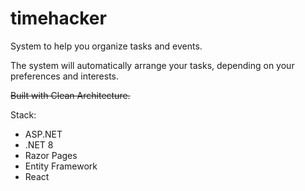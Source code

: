 # timehacker
System to help you organize tasks and events.

The system will automatically arrange your tasks, depending on your preferences and interests.

~~Built with Clean Architecture.~~

Stack:
- ASP.NET
- .NET 8
- Razor Pages
- Entity Framework
- React

